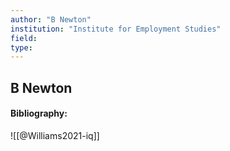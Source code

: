 ```yaml
---
author: "B Newton"
institution: "Institute for Employment Studies"
field:
type:
---
```


## B Newton
#### Bibliography:

![[@Williams2021-iq]]